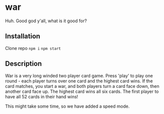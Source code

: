 # war
Huh. Good god y'all, what is it good for?

## Installation

Clone repo
`npm i`
`npm start`

## Description

War is a very long winded two player card game. Press 'play' to play one round - each player turns over one card and the highest card wins. If the card matches, you start a war, and both players turn a card face down, then another card face up. The highest card wins all six cards. The first player to have all 52 cards in their hand wins!

This might take some time, so we have added a speed mode.
